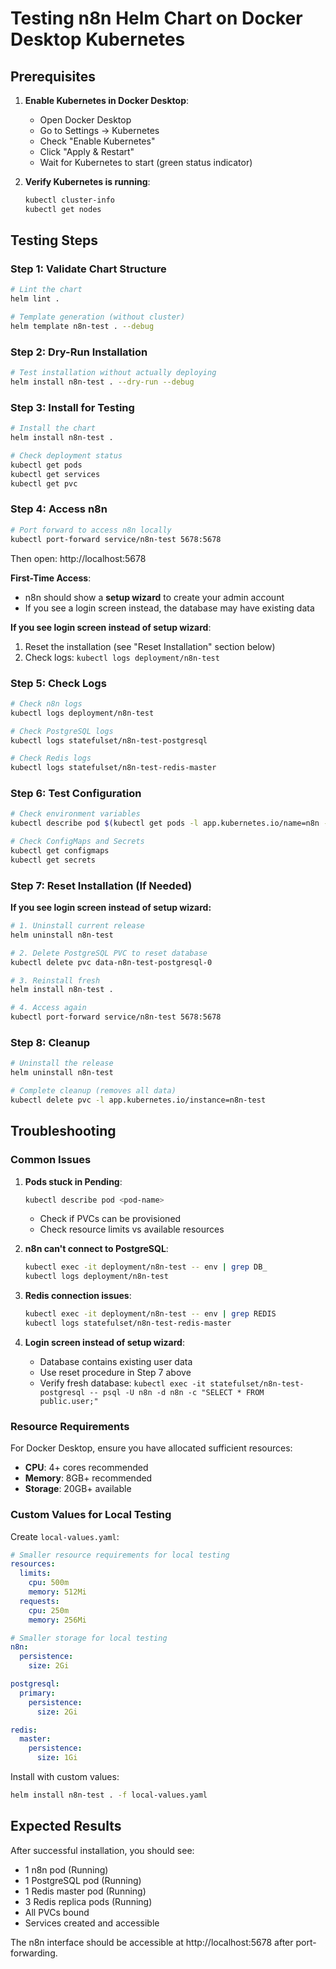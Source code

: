 # Testing n8n Helm Chart on Docker Desktop Kubernetes

## Prerequisites

1. **Enable Kubernetes in Docker Desktop**:
   - Open Docker Desktop
   - Go to Settings → Kubernetes
   - Check "Enable Kubernetes"
   - Click "Apply & Restart"
   - Wait for Kubernetes to start (green status indicator)

2. **Verify Kubernetes is running**:
   ```bash
   kubectl cluster-info
   kubectl get nodes
   ```

## Testing Steps

### Step 1: Validate Chart Structure
```bash
# Lint the chart
helm lint .

# Template generation (without cluster)
helm template n8n-test . --debug
```

### Step 2: Dry-Run Installation
```bash
# Test installation without actually deploying
helm install n8n-test . --dry-run --debug
```

### Step 3: Install for Testing
```bash
# Install the chart
helm install n8n-test .

# Check deployment status
kubectl get pods
kubectl get services
kubectl get pvc
```

### Step 4: Access n8n
```bash
# Port forward to access n8n locally
kubectl port-forward service/n8n-test 5678:5678
```
Then open: http://localhost:5678

**First-Time Access**:
- n8n should show a **setup wizard** to create your admin account
- If you see a login screen instead, the database may have existing data

**If you see login screen instead of setup wizard**:
1. Reset the installation (see "Reset Installation" section below)
2. Check logs: `kubectl logs deployment/n8n-test`

### Step 5: Check Logs
```bash
# Check n8n logs
kubectl logs deployment/n8n-test

# Check PostgreSQL logs
kubectl logs statefulset/n8n-test-postgresql

# Check Redis logs
kubectl logs statefulset/n8n-test-redis-master
```

### Step 6: Test Configuration
```bash
# Check environment variables
kubectl describe pod $(kubectl get pods -l app.kubernetes.io/name=n8n -o jsonpath="{.items[0].metadata.name}")

# Check ConfigMaps and Secrets
kubectl get configmaps
kubectl get secrets
```

### Step 7: Reset Installation (If Needed)

**If you see login screen instead of setup wizard:**

```bash
# 1. Uninstall current release
helm uninstall n8n-test

# 2. Delete PostgreSQL PVC to reset database
kubectl delete pvc data-n8n-test-postgresql-0

# 3. Reinstall fresh
helm install n8n-test .

# 4. Access again
kubectl port-forward service/n8n-test 5678:5678
```

### Step 8: Cleanup
```bash
# Uninstall the release
helm uninstall n8n-test

# Complete cleanup (removes all data)
kubectl delete pvc -l app.kubernetes.io/instance=n8n-test
```

## Troubleshooting

### Common Issues

1. **Pods stuck in Pending**:
   ```bash
   kubectl describe pod <pod-name>
   ```
   - Check if PVCs can be provisioned
   - Check resource limits vs available resources

2. **n8n can't connect to PostgreSQL**:
   ```bash
   kubectl exec -it deployment/n8n-test -- env | grep DB_
   kubectl logs deployment/n8n-test
   ```

3. **Redis connection issues**:
   ```bash
   kubectl exec -it deployment/n8n-test -- env | grep REDIS
   kubectl logs statefulset/n8n-test-redis-master
   ```

4. **Login screen instead of setup wizard**:
   - Database contains existing user data
   - Use reset procedure in Step 7 above
   - Verify fresh database: `kubectl exec -it statefulset/n8n-test-postgresql -- psql -U n8n -d n8n -c "SELECT * FROM public.user;"`

### Resource Requirements
For Docker Desktop, ensure you have allocated sufficient resources:
- **CPU**: 4+ cores recommended
- **Memory**: 8GB+ recommended
- **Storage**: 20GB+ available

### Custom Values for Local Testing
Create `local-values.yaml`:
```yaml
# Smaller resource requirements for local testing
resources:
  limits:
    cpu: 500m
    memory: 512Mi
  requests:
    cpu: 250m
    memory: 256Mi

# Smaller storage for local testing
n8n:
  persistence:
    size: 2Gi

postgresql:
  primary:
    persistence:
      size: 2Gi

redis:
  master:
    persistence:
      size: 1Gi
```

Install with custom values:
```bash
helm install n8n-test . -f local-values.yaml
```

## Expected Results

After successful installation, you should see:
- 1 n8n pod (Running)
- 1 PostgreSQL pod (Running)
- 1 Redis master pod (Running)
- 3 Redis replica pods (Running)
- All PVCs bound
- Services created and accessible

The n8n interface should be accessible at http://localhost:5678 after port-forwarding.